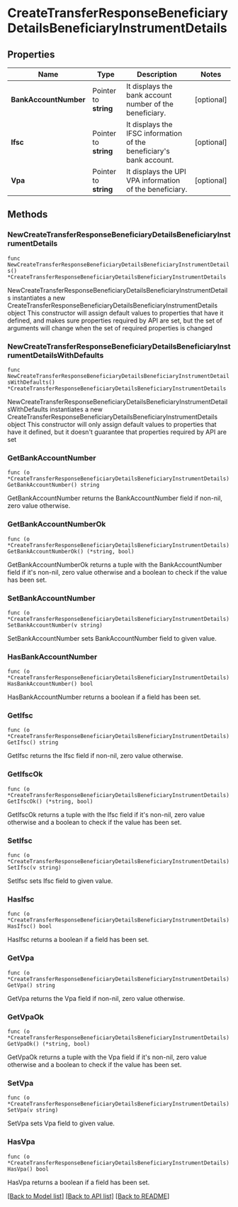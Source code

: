 # CreateTransferResponseBeneficiaryDetailsBeneficiaryInstrumentDetails

## Properties

Name | Type | Description | Notes
------------ | ------------- | ------------- | -------------
**BankAccountNumber** | Pointer to **string** | It displays the bank account number of the beneficiary. | [optional] 
**Ifsc** | Pointer to **string** | It displays the IFSC information of the beneficiary&#39;s bank account. | [optional] 
**Vpa** | Pointer to **string** | It displays the UPI VPA information of the beneficiary. | [optional] 

## Methods

### NewCreateTransferResponseBeneficiaryDetailsBeneficiaryInstrumentDetails

`func NewCreateTransferResponseBeneficiaryDetailsBeneficiaryInstrumentDetails() *CreateTransferResponseBeneficiaryDetailsBeneficiaryInstrumentDetails`

NewCreateTransferResponseBeneficiaryDetailsBeneficiaryInstrumentDetails instantiates a new CreateTransferResponseBeneficiaryDetailsBeneficiaryInstrumentDetails object
This constructor will assign default values to properties that have it defined,
and makes sure properties required by API are set, but the set of arguments
will change when the set of required properties is changed

### NewCreateTransferResponseBeneficiaryDetailsBeneficiaryInstrumentDetailsWithDefaults

`func NewCreateTransferResponseBeneficiaryDetailsBeneficiaryInstrumentDetailsWithDefaults() *CreateTransferResponseBeneficiaryDetailsBeneficiaryInstrumentDetails`

NewCreateTransferResponseBeneficiaryDetailsBeneficiaryInstrumentDetailsWithDefaults instantiates a new CreateTransferResponseBeneficiaryDetailsBeneficiaryInstrumentDetails object
This constructor will only assign default values to properties that have it defined,
but it doesn't guarantee that properties required by API are set

### GetBankAccountNumber

`func (o *CreateTransferResponseBeneficiaryDetailsBeneficiaryInstrumentDetails) GetBankAccountNumber() string`

GetBankAccountNumber returns the BankAccountNumber field if non-nil, zero value otherwise.

### GetBankAccountNumberOk

`func (o *CreateTransferResponseBeneficiaryDetailsBeneficiaryInstrumentDetails) GetBankAccountNumberOk() (*string, bool)`

GetBankAccountNumberOk returns a tuple with the BankAccountNumber field if it's non-nil, zero value otherwise
and a boolean to check if the value has been set.

### SetBankAccountNumber

`func (o *CreateTransferResponseBeneficiaryDetailsBeneficiaryInstrumentDetails) SetBankAccountNumber(v string)`

SetBankAccountNumber sets BankAccountNumber field to given value.

### HasBankAccountNumber

`func (o *CreateTransferResponseBeneficiaryDetailsBeneficiaryInstrumentDetails) HasBankAccountNumber() bool`

HasBankAccountNumber returns a boolean if a field has been set.

### GetIfsc

`func (o *CreateTransferResponseBeneficiaryDetailsBeneficiaryInstrumentDetails) GetIfsc() string`

GetIfsc returns the Ifsc field if non-nil, zero value otherwise.

### GetIfscOk

`func (o *CreateTransferResponseBeneficiaryDetailsBeneficiaryInstrumentDetails) GetIfscOk() (*string, bool)`

GetIfscOk returns a tuple with the Ifsc field if it's non-nil, zero value otherwise
and a boolean to check if the value has been set.

### SetIfsc

`func (o *CreateTransferResponseBeneficiaryDetailsBeneficiaryInstrumentDetails) SetIfsc(v string)`

SetIfsc sets Ifsc field to given value.

### HasIfsc

`func (o *CreateTransferResponseBeneficiaryDetailsBeneficiaryInstrumentDetails) HasIfsc() bool`

HasIfsc returns a boolean if a field has been set.

### GetVpa

`func (o *CreateTransferResponseBeneficiaryDetailsBeneficiaryInstrumentDetails) GetVpa() string`

GetVpa returns the Vpa field if non-nil, zero value otherwise.

### GetVpaOk

`func (o *CreateTransferResponseBeneficiaryDetailsBeneficiaryInstrumentDetails) GetVpaOk() (*string, bool)`

GetVpaOk returns a tuple with the Vpa field if it's non-nil, zero value otherwise
and a boolean to check if the value has been set.

### SetVpa

`func (o *CreateTransferResponseBeneficiaryDetailsBeneficiaryInstrumentDetails) SetVpa(v string)`

SetVpa sets Vpa field to given value.

### HasVpa

`func (o *CreateTransferResponseBeneficiaryDetailsBeneficiaryInstrumentDetails) HasVpa() bool`

HasVpa returns a boolean if a field has been set.


[[Back to Model list]](../README.md#documentation-for-models) [[Back to API list]](../README.md#documentation-for-api-endpoints) [[Back to README]](../README.md)



